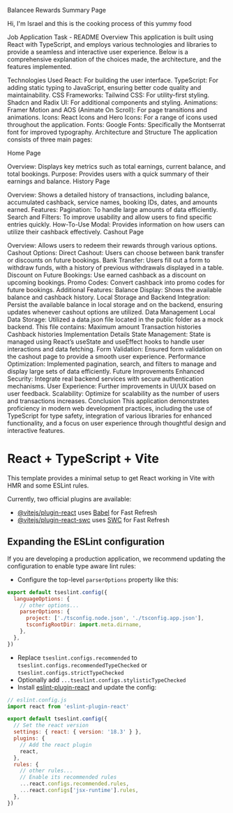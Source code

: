 Balancee Rewards Summary Page

Hi, I'm Israel and this is the cooking process of this yummy food



Job Application Task - README
Overview
This application is built using React with TypeScript, and employs various technologies and libraries to provide a seamless and interactive user experience. Below is a comprehensive explanation of the choices made, the architecture, and the features implemented.

Technologies Used
React: For building the user interface.
TypeScript: For adding static typing to JavaScript, ensuring better code quality and maintainability.
CSS Frameworks:
Tailwind CSS: For utility-first styling.
Shadcn and Radix UI: For additional components and styling.
Animations:
Framer Motion and AOS (Animate On Scroll): For page transitions and animations.
Icons:
React Icons and Hero Icons: For a range of icons used throughout the application.
Fonts:
Google Fonts: Specifically the Montserrat font for improved typography.
Architecture and Structure
The application consists of three main pages:

Home Page

Overview: Displays key metrics such as total earnings, current balance, and total bookings.
Purpose: Provides users with a quick summary of their earnings and balance.
History Page

Overview: Shows a detailed history of transactions, including balance, accumulated cashback, service names, booking IDs, dates, and amounts earned.
Features:
Pagination: To handle large amounts of data efficiently.
Search and Filters: To improve usability and allow users to find specific entries quickly.
How-To-Use Modal: Provides information on how users can utilize their cashback effectively.
Cashout Page

Overview: Allows users to redeem their rewards through various options.
Cashout Options:
Direct Cashout: Users can choose between bank transfer or discounts on future bookings.
Bank Transfer: Users fill out a form to withdraw funds, with a history of previous withdrawals displayed in a table.
Discount on Future Bookings: Use earned cashback as a discount on upcoming bookings.
Promo Codes: Convert cashback into promo codes for future bookings.
Additional Features:
Balance Display: Shows the available balance and cashback history.
Local Storage and Backend Integration: Persist the available balance in local storage and on the backend, ensuring updates whenever cashout options are utilized.
Data Management
Local Data Storage: Utilized a data.json file located in the public folder as a mock backend. This file contains:
Maximum amount
Transaction histories
Cashback histories
Implementation Details
State Management: State is managed using React’s useState and useEffect hooks to handle user interactions and data fetching.
Form Validation: Ensured form validation on the cashout page to provide a smooth user experience.
Performance Optimization: Implemented pagination, search, and filters to manage and display large sets of data efficiently.
Future Improvements
Enhanced Security: Integrate real backend services with secure authentication mechanisms.
User Experience: Further improvements in UI/UX based on user feedback.
Scalability: Optimize for scalability as the number of users and transactions increases.
Conclusion
This application demonstrates proficiency in modern web development practices, including the use of TypeScript for type safety, integration of various libraries for enhanced functionality, and a focus on user experience through thoughtful design and interactive features.


# React + TypeScript + Vite

This template provides a minimal setup to get React working in Vite with HMR and some ESLint rules.

Currently, two official plugins are available:

- [@vitejs/plugin-react](https://github.com/vitejs/vite-plugin-react/blob/main/packages/plugin-react/README.md) uses [Babel](https://babeljs.io/) for Fast Refresh
- [@vitejs/plugin-react-swc](https://github.com/vitejs/vite-plugin-react-swc) uses [SWC](https://swc.rs/) for Fast Refresh

## Expanding the ESLint configuration

If you are developing a production application, we recommend updating the configuration to enable type aware lint rules:

- Configure the top-level `parserOptions` property like this:

```js
export default tseslint.config({
  languageOptions: {
    // other options...
    parserOptions: {
      project: ['./tsconfig.node.json', './tsconfig.app.json'],
      tsconfigRootDir: import.meta.dirname,
    },
  },
})
```

- Replace `tseslint.configs.recommended` to `tseslint.configs.recommendedTypeChecked` or `tseslint.configs.strictTypeChecked`
- Optionally add `...tseslint.configs.stylisticTypeChecked`
- Install [eslint-plugin-react](https://github.com/jsx-eslint/eslint-plugin-react) and update the config:

```js
// eslint.config.js
import react from 'eslint-plugin-react'

export default tseslint.config({
  // Set the react version
  settings: { react: { version: '18.3' } },
  plugins: {
    // Add the react plugin
    react,
  },
  rules: {
    // other rules...
    // Enable its recommended rules
    ...react.configs.recommended.rules,
    ...react.configs['jsx-runtime'].rules,
  },
})
```
